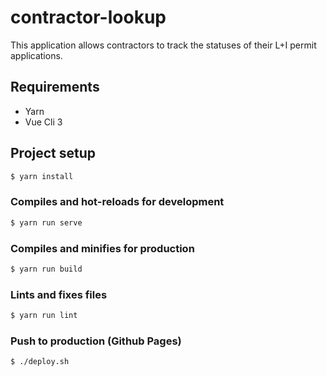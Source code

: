 # contractor-lookup

This application allows contractors to track the statuses of their L+I permit applications.

## Requirements
- Yarn
- Vue Cli 3

## Project setup

```bash
$ yarn install
```

### Compiles and hot-reloads for development

```bash
$ yarn run serve
```

### Compiles and minifies for production

```bash
$ yarn run build
```

### Lints and fixes files

```bash
$ yarn run lint
```
### Push to production (Github Pages)

```bash
$ ./deploy.sh
```

